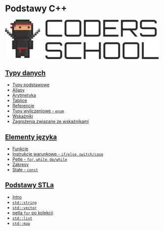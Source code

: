# Podstawy C++

<a href="https://coders.school">
    <img width="500" src="img/coders_school_logo.png" src="img/coders_school_logo.png" alt="Coders School" class="plain">
</a>

## [Typy danych](02-types/)

* [Typy podstawowe](02-types/01-fundamental-types.md)
* [Aliasy](02-types/02-aliases.md)
* [Arytmetyka](02-types/03-arithmetics.md)
* [Tablice](02-types/04-arrays.md)
* [Referencje](02-types/05-references.md)
* [Typy wyliczeniowe - `enum`](02-types/06-enums.md)
* [Wskaźniki](02-types/07-pointers.md)
* [Zagrożenia związane ze wskaźnikami](02-types/08-hazards.md)

## [Elementy języka](03-language-elements/)

* [Funkcje](03-language-elements/01-functions.md)
* [Instrukcje warunkowe - `if/else`, `switch/case`](03-language-elements/02-branches.md)
* [Pętle - `for`, `while`, `do/while`](03-language-elements/03-loops.md)
* [Zakresy](03-language-elements/04-scopes.md)
* [Stałe - `const`](03-language-elements/05-const.md)

## [Podstawy STLa](04-stl-basics/)

* [Intro](04-stl-basics/00-intro.md)
* [`std::string`](04-stl-basics/01-string.md)
* [`std::vector`](04-stl-basics/02-vector.md)
* [pętla `for` po kolekcji](04-stl-basics/03-range-for.md)
* [`std::list`](04-stl-basics/04-list.md)
* [`std::map`](04-stl-basics/05-map.md)
